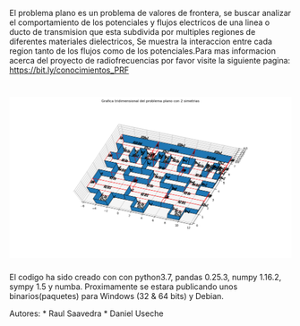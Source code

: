 El problema plano es un problema de valores de frontera, se buscar analizar el comportamiento de 
los potenciales y flujos electricos de una linea o ducto de transmision que esta subdivida por 
multiples regiones de diferentes materiales dielectricos, Se muestra la interaccion entre cada region
tanto de los flujos como de los potenciales.Para mas informacion acerca del proyecto de radiofrecuencias 
por favor visite la siguiente pagina:
https://bit.ly/conocimientos_PRF
# <style>img {  max-width: 100%;  height: auto;}</style>
# <img src="https://raw.githubusercontent.com/raulsaavedr/problema_plano/master/src/0.1.7/problema_plano/graficas/ejemplo/Problema%20Plano%203D.png" height=640 alt="Grafica Tridimensional ejemplo" />

El codigo ha sido creado con con python3.7, pandas 0.25.3, numpy 1.16.2, sympy 1.5 y numba.
Proximamente se estara publicando unos binarios(paquetes) para Windows (32 & 64 bits) y Debian.

Autores: * Raul Saavedra
	 * Daniel Useche


